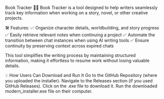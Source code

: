 Book Tracker 📖✨
Book Tracker is a tool designed to help writers seamlessly track key information when working on a story, novel, or other creative projects.

🛠️ Features:
✅ Organize character details, worldbuilding, and story progress
✅ Easily retrieve relevant notes when continuing a project
✅ Automate the transition between chat instances when using AI writing tools
✅ Ensure continuity by preserving context across expired chats

This tool simplifies the writing process by maintaining structured information, making it effortless to resume work without losing valuable details.


💡 How Users Can Download and Run It
Go to the GitHub Repository (where you uploaded the installer).
Navigate to the Releases section (if you used GitHub Releases).
Click on the .exe file to download it.
Run the downloaded modern_installer.exe file on their computer.
